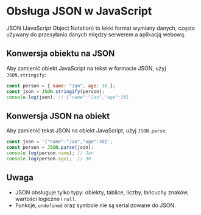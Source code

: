 # Obsługa JSON w JavaScript

JSON (JavaScript Object Notation) to lekki format wymiany danych, często używany do przesyłania danych między serwerem a aplikacją webową.

## Konwersja obiektu na JSON

Aby zamienić obiekt JavaScript na tekst w formacie JSON, użyj `JSON.stringify`:

```javascript
const person = { name: "Jan", age: 30 };
const json = JSON.stringify(person);
console.log(json); // {"name":"Jan","age":30}
```

## Konwersja JSON na obiekt

Aby zamienić tekst JSON na obiekt JavaScript, użyj `JSON.parse`:

```javascript
const json = '{"name":"Jan","age":30}';
const person = JSON.parse(json);
console.log(person.name); // Jan
console.log(person.age);  // 30
```

## Uwaga

- JSON obsługuje tylko typy: obiekty, tablice, liczby, łańcuchy znaków, wartości logiczne i `null`.
- Funkcje, `undefined` oraz symbole nie są serializowane do JSON.
